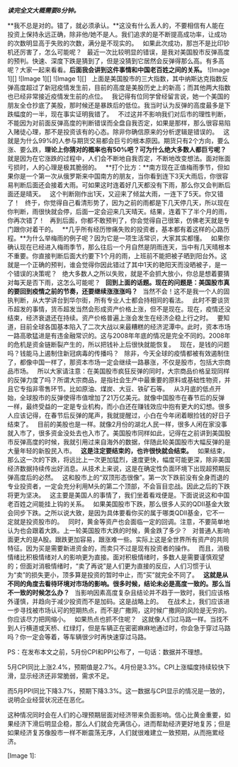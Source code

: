 ***读完全文大概需要8分钟。***  
  
  
**我不总是对的。错了，就必须承认。**这没有什么丢人的，不要相信有人能在投资上保持永远正确，除非他/她不是人。我们追求的是不断提高成功率，让成功的次数明显高于失败的次数，满分是不现实的。
 
如果此次成功，那岂不是比印钞机还厉害了，怎么可能呢？
 
最近一次比较明显的错误，是我对美国股市反弹高度的预判。快速、深度下跌是猜到了，但是没猜到它居然会反弹得那么高。有多高呢？大家一起来看看。**后面我会讲到这件事情和中国老百姓之间的关系。**
![Image 1][]
![Image 1][]
![Image 1][]
 
上面是美国股市的三大指数，其中纳斯达克指数反弹高度超过了新冠疫情发生前，目前的高度是美股历史上的新高；而其他两大指数也已经非常接近疫情发生前的点位。
 
我记得有位同学曾经留言说，她一个美国的朋友全仓抄底了美股，那时候还是暴跌后的低位。我当时认为反弹的高度最多是下跌幅度的一半，现在事实证明我错了。
 
不过这并不影响我们对后市的理性判断，不能因为对前面反弹高度的判断错误而全盘自我否定，如果是那样，那么很容易陷入赌徒心理，那不是投资该有的心态。除非你确信原来的分析逻辑是错误的。
 
这就是为什么99%的人参与期货交易都会巨亏的根本原因。期货只有2个方向，要么涨、要么跌，**理论上你猜对的概率也有50%吧？可为什么绝大多数人都巨亏呢？**
 
就是因为在它涨跌的过程中，人们会不断地自我否定，不断地改变想法。面对账面亏损时，人的心理是极其脆弱的。
 
**打个比方：**南方现在正值梅雨季节，但如果你是一个第一次从俄罗斯来中国南方的朋友，当你看到连下3天大雨后，你很容易判断后面还会接着大雨。可如果这时连着好几天都没有下雨，那么你又会判断后面还是晴天。
 
这个判断刚作出1天，又迎来了倾盆大雨，一连下了5天。你又错了！
 
终于，你觉得自己看清形势了，因为之前的雨都是下几天停几天，所以现在你判断，雨很快就会停，后面一定会迎来几天晴天。结果，连着下了半个月的雨，你再次错了！
 
再到后面，你都不敢预判了，你会觉得自己很笨，仿佛老天就是专门跟你对着干的。
 
**几乎所有经历惨痛失败的投资者，基本都有着这样的心路历程。**为什么举梅雨的例子呢？因为它是一项生活常识，大家其实都懂。
 
如果你确认现在已经进入梅雨季节，那么往后一个月自然是阴雨连天，当中有几天晴根本不重要。你直接判断后面大约要下1个月的雨，上班前不能把被子晒到阳台外。这就是一个正确的预判，谁会觉得你因此错过了其中1天的艳阳天而没晒被子，是一个错误的决策呢？
 
绝大多数人之所以失败，就是不会抓大放小，你总是想着要猜对每天是否下雨，这怎么可能呢？
 
**回到上面的话题。现在的问题是：美国股市真的要回到疫情之前的节奏，还要继续涨涨涨吗？**
 
当然不会！这不是我一个人的固执判断，从大学讲台到华尔街，所有专业人士都会持相同的看法。
 
此时不要谈货币超发的事情，货币超发当然会形成资产价格上涨，但不是现在。现在，疫情还没结束，经济衰退还在持续。资产价格普遍上涨会发生在经济企稳上行之时。
 
要知道，目前全球各国基本陷入了二次大战以来最糟糕的经济泥潭中。此时，资本市场一路高歌猛进是有违金融常识的。这与2008年年底的情况是完全不同的。2008年的危机是资金链断裂产生的，所以把钱补上后很快就能恢复。
 
现在，是钱的问题吗？钱能马上遏制住新冠病毒的传播吗？
 
除非，今天全球的疫情都被有效遏制住了，都像中国一样了，那资本市场一定会继续一路暴涨，不仅是股市，包括大宗商品市场。
 
所以大家请注意：在美国股市疯狂反弹的同时，大宗商品价格呈现同样的反弹力度了吗？所谓大宗商品，是指社会生产中最重要的原料或基础性物资，并且它专指非零售环节。比如原油、煤炭、大豆、铁矿石等。
 
从3月底的低点开始，全球股市的反弹使得市值增加了21万亿美元。就像中国股市在春节后的反弹一样，最终受益的一定是专业机构，而小白还在赚钱效应中抱有更大的幻想。很多人应该记得，在春节后反弹的尾声，我就提醒过，小白在今年闭着眼捡钱的好日子结束了。
 
目前的美股也是一样。就像2月份的湖北人民一样，很多人闲在家没事就入市了，很多资金没处去也入市了。美国股市同样如此，记得在之前讲到美国股市反弹高度的时候，我就引用过来自海外的数据，伴随此轮美国股市大幅反弹的是大量年轻的新股民入市。
 
**这是注定要结束的，也许很快就会结束。**
 
如果结束，那么这一次的下跌，将远比上一次更加猛烈，速度更快，幅度可能更深，除非美国经济数据持续传出好消息。从技术上来说，这是在确定性负面环境下出现超预期反弹高度后的必然。
 
这和股市上的“双顶形态很像”。第一次下跌前没有全身而退的专业投资者，一定会充分利用M头的第二个顶部，不会盲目恋战。因此之后的下跌将更为坚决。
 
这主要是美国人的事情了，我们坐着看戏便是。下面说说这和中国老百姓之间能挂上钩的关系。
 
如果美国股市下跌，那么很多人买的QDII基金大致会同步下跌。之所以说大致，是因为具体要看你买的属于哪类QDII基金，它不一定就是投资股市的。
 
同时，黄金等资产也会面临一定的回调。注意，不要简单地认为也会跟着大跌。上一轮美国股市大跌的时候，黄金跌了多少？
 
对普通人影响面更大的是A股。跟跌更加容易，跟涨难一些。实际上这是全世界所有资产的共同特征。因为买是需要新进资金的，而卖只不过是现有投资者的操作。
 
而且，消极情绪比积极情绪对人的影响更为直接。面对积极情绪时，多数人是需要谨慎观望的；但面对消极情绪时，“卖了再说”是人们更为直接的反应，人们习惯于认为“卖”的损失更小，顶多算是投资的暂时中止，而“买”就完全不同了。
 
**这就是从不同的角度去看待环境对市场的影响。很多时候，结论未必是高度一致的。那么当不一致的时候怎么办？**
 
当影响因素高度复杂且结论并不趋于一致时，我们应该格外谨慎，并趋向于减少投资而不是加码。这是战略上的。
 
在战术上，我们应该进一步寻找被市场认可的短期热点，而不是广撒网，这时候广撒网的风险是无穷的。你应该尽力把网缩小。
 
如果热点也抓不住呢？
 
这就像人们过马路一样。当找不到人行横道或天桥、红绿灯，但是车辆正在密密麻麻地通过时，你会急于穿过马路吗？你一定会等着，等车辆很少时再快速穿过马路。
  
PS：在发布本文之前，5月份CPI和PPI公布了，一句话：数据并不理想。
  
5月CPI同比上涨2.4%，预期值是2.7%。4月份是3.3%。CPI上涨幅度持续较快下滑，显示经济还非常脆弱，需求不足。
  
而5月PPI同比下降3.7%，预期下降3.3%。这一数据与CPI显示的情况是一致的，说明企业经营状况还在恶化。
  
这种情况同时会在人们的心理预期层面对经济带来负面影响。信心比黄金重要，如果经济下滑后明显企稳，那么人们就会充满信心，进而帮助经济更好地复苏；但是如果经济复苏像股市一样不断震荡无序，人们就很难建立一致预期，从而拖累经济。

[Image 1]: 